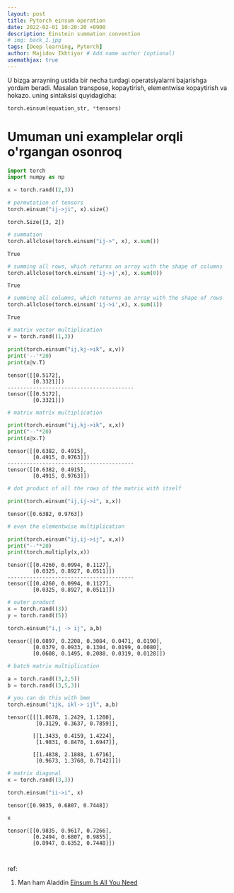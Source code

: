 ```yaml
---
layout: post
title: Pytorch einsum operation
date: 2022-02-01 10:20:20 +0900
description: Einstein summation convention
# img: back_1.jpg
tags: [Deep learning, Pytorch]
author: Majidov Ikhtiyor # Add name author (optional)
usemathjax: true
---
```



U bizga arrayning ustida bir necha turdagi operatsiyalarni bajarishga yordam beradi. Masalan transpose, kopaytirish, elementwise kopaytirish va hokazo.
uning sintaksisi quyidagicha:

```python
torch.einsum(equation_str, *tensors)
```
# Umuman uni examplelar orqli o'rgangan osonroq

```python
import torch
import numpy as np
```


```python
x = torch.rand((2,3))
```


```python
# permutation of tensors
torch.einsum("ij->ji", x).size()
```




    torch.Size([3, 2])




```python
# summation
torch.allclose(torch.einsum("ij->", x), x.sum())
```




    True




```python
# summing all rows, which returns an array with the shape of columns
torch.allclose(torch.einsum('ij->j',x), x.sum(0))
```




    True




```python
# summing all columns, which returns an array with the shape of rows
torch.allclose(torch.einsum('ij->i',x), x.sum(1))
```




    True




```python
# matrix vector multiplication
v = torch.rand((1,3))

print(torch.einsum("ij,kj->ik", x,v))
print('--'*20)
print(x@v.T)
```

    tensor([[0.5172],
            [0.3321]])
    ----------------------------------------
    tensor([[0.5172],
            [0.3321]])



```python
# matrix matrix multiplication

print(torch.einsum("ij,kj->ik", x,x))
print("--"*20)
print(x@x.T)
```

    tensor([[0.6382, 0.4915],
            [0.4915, 0.9763]])
    ----------------------------------------
    tensor([[0.6382, 0.4915],
            [0.4915, 0.9763]])



```python
# dot product of all the rows of the matrix with itself

print(torch.einsum("ij,ij->i", x,x))

```

    tensor([0.6382, 0.9763])



```python
# even the elementwise multiplication

print(torch.einsum("ij,ij->ij", x,x))
print("--"*20)
print(torch.multiply(x,x))
```

    tensor([[0.4260, 0.0994, 0.1127],
            [0.0325, 0.8927, 0.0511]])
    ----------------------------------------
    tensor([[0.4260, 0.0994, 0.1127],
            [0.0325, 0.8927, 0.0511]])



```python
# outer product
x = torch.rand((3))
y = torch.rand((5))

torch.einsum("i,j -> ij", a,b)
```




    tensor([[0.0897, 0.2208, 0.3084, 0.0471, 0.0190],
            [0.0379, 0.0933, 0.1304, 0.0199, 0.0080],
            [0.0608, 0.1495, 0.2088, 0.0319, 0.0128]])




```python
# batch matrix multiplication 

a = torch.rand((3,2,5))
b = torch.rand((3,5,3))

# you can do this with bmm
torch.einsum("ijk, ikl-> ijl", a,b)
```




    tensor([[[1.0678, 1.2429, 1.1200],
             [0.3129, 0.3637, 0.7859]],
    
            [[1.3433, 0.4159, 1.4224],
             [1.9831, 0.8470, 1.6947]],
    
            [[1.4838, 2.1888, 1.6716],
             [0.9673, 1.3760, 0.7142]]])




```python
# matrix diagonal
x = torch.rand((3,3))

torch.einsum("ii->i", x)
```




    tensor([0.9835, 0.6807, 0.7448])




```python
x
```




    tensor([[0.9835, 0.9617, 0.7266],
            [0.2494, 0.6807, 0.9855],
            [0.8947, 0.6352, 0.7448]])




```python

```


```python

```

ref:
1. Man ham Aladdin <a href='https://www.youtube.com/watch?v=pkVwUVEHmfI&ab_channel=AladdinPersson'>Einsum Is All You Need</a> 
